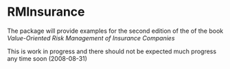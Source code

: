 # RMInsurance

The package will provide examples for the second edition of the of the book _Value-Oriented Risk Management of Insurance Companies_

This is work in progress and there should not be expected much progress any time soon (2008-08-31)
